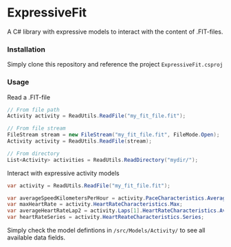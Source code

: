 # ExpressiveFit
A C# library with expressive models to interact with the content of .FIT-files.

### Installation
Simply clone this repository and reference the project `ExpressiveFit.csproj`

### Usage

Read a .FIT-file
```cs
// From file path
Activity activity = ReadUtils.ReadFile("my_fit_file.fit");

// From file stream
FileStream stream = new FileStream("my_fit_file.fit", FileMode.Open);
Activity activity = ReadUtils.ReadFile(stream);

// From directory
List<Activity> activities = ReadUtils.ReadDirectory("mydir/");
```

Interact with expressive activity models
```cs
var activity = ReadUtils.ReadFile("my_fit_file.fit");

var averageSpeedKilometersPerHour = activity.PaceCharacteristics.Average.KilometersPerHour;
var maxHeartRate = activity.HeartRateCharacteristics.Max;
var averageHeartRateLap2 = activity.Laps[1].HeartRateCharacteristics.Average;
var heartRateSeries = activity.HeartReateCharacteristics.Series;

```

Simply check the model defintions in `/src/Models/Activity/` to see all available data fields.
